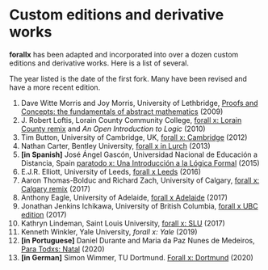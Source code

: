 # Custom editions and derivative works

**forallx** has been adapted and incorporated into over a dozen custom editions and derivative works. Here is a list of several.

The year listed is the date of the first fork. Many have been revised and have a more recent edition.

1. Dave Witte Morris and Joy Morris, University of Lethbridge, [Proofs and Concepts: the fundamentals of abstract mathematics](https://people.uleth.ca/~dave.morris/books/proofs+concepts.html) (2009)
2. J. Robert Loftis, Lorain County Community College, [forall x: Lorain County remix](https://forallxremix.org/) and *An Open Introduction to Logic* (2010)
3. Tim Button, University of Cambridge, UK, [forall x: Cambridge](https://people.ds.cam.ac.uk/tecb2/forallxcam.pdf) (2012)
4. Nathan Carter, Bentley University, [forall x in Lurch](https://web.bentley.edu/empl/c/ncarter/faxil/) (2013)
5. **[in Spanish]** José Ángel Gascón, Universidad Nacional de Educación a Distancia, Spain [paratodo x: Una Introducción a la Lógica Formal](https://scholarsarchive.library.albany.edu/cas_philosophy_scholar_books/4/) (2015)
6. E.J.R. Elliott, University of Leeds, [forall x Leeds](http://www.edwardjrelliott.com/teaching.html) (2016)
7. Aaron Thomas-Bolduc and Richard Zach, University of Calgary, [forall x: Calgary remix](https://forallx.openlogicproject.org/) (2017)
8. Anthony Eagle, University of Adelaide, [forall x Adelaide](https://github.com/antonyeagle/forallx-adl) (2017)
9. Jonathan Jenkins Ichikawa, University of British Columbia, [forall x UBC edition](https://philpapers.org/rec/MAGFXU) (2017)
10. Kathryn Lindeman, Saint Louis University, [forall x: SLU](http://www.klindeman.com/forallx.html) (2017)
11. Kenneth Winkler, Yale University, *forall x: Yale* (2019)
12. **[in Portuguese]** Daniel Durante and Maria da Paz Nunes de Medeiros, [Para Todxs: Natal](https://github.com/Grupo-de-Estudos-em-Logica-da-UFRN/Para-Todxs-Natal) (2020)
13. **[in German]** Simon Wimmer, TU Dortmund. [Forall x: Dortmund](https://github.com/sbwimmer/forallx-do) (2020)
